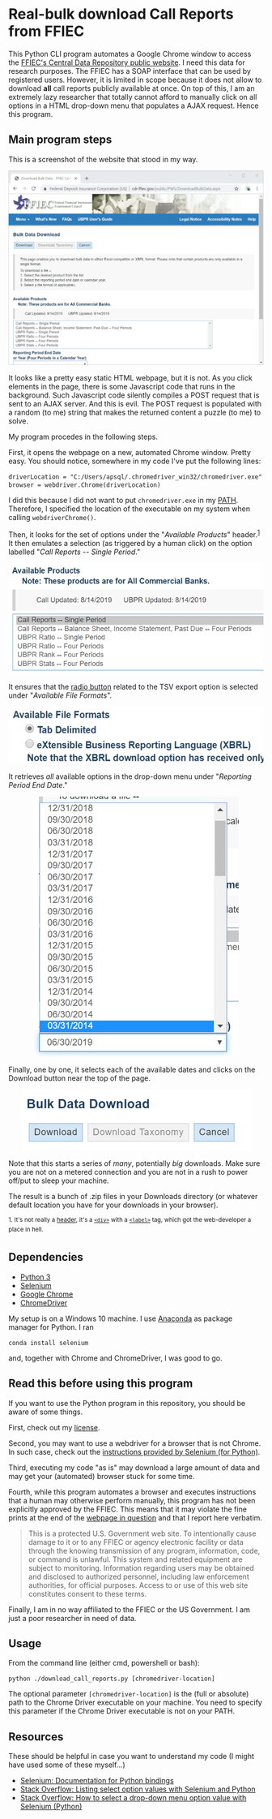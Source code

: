 # Real-bulk download Call Reports from FFIEC

This Python CLI program automates a Google Chrome window to access the [FFIEC's Central Data Repository public website](https://cdr.ffiec.gov/public/PWS/DownloadBulkData.aspx).
I need this data for research purposes.
The FFIEC has a SOAP interface that can be used by registered users.
However, it is limited in scope because it does not allow to download **all** call reports publicly available at once.
On top of this, I am an extremely lazy researcher that totally cannot afford to manually click on all options in a HTML drop-down menu that populates a AJAX request.
Hence this program.


## Main program steps

This is a screenshot of the website that stood in my way.

![Screenshot of landing page](./img/landing.png)

It looks like a pretty easy static HTML webpage, but it is not.
As you click elements in the page, there is some Javascript code that runs in the background.
Such Javascript code silently compiles a POST request that is sent to an AJAX server.
And this is evil.
The POST request is populated with a random (to me) string that makes the returned content a puzzle (to me) to solve.

My program procedes in the following steps.

First, it opens the webpage on a new, automated Chrome window. Pretty easy. You should notice, somewhere in my code I've put the following lines:

    driverLocation = "C:/Users/apsql/.chromedriver_win32/chromedriver.exe"
    browser = webdriver.Chrome(driverLocation)

I did this because I did not want to put `chromedriver.exe` in my [PATH](https://en.wikipedia.org/wiki/PATH_(variable)).
Therefore, I specified the location of the executable on my system when calling `webdriverChrome()`.

Then, it looks for the set of options under the "_Available Products_" header.<sup>[1](#notreally)</sup> It then emulates a selection (as triggered by a human click) on the option labelled "_Call Reports -- Single Period_."

<!-- ![ListBox1](./img/select1.png) -->
<p align="center"><img src="./img/select1.png" alt="ListBox1"></p>

It ensures that the [radio button](https://en.wikipedia.org/wiki/Radio_button) related to the TSV export option is selected under "_Available File Formats_".

<!-- ![RadioButton](./img/tsvradio.png) -->
<p align="center"><img src="./img/tsvradio.png" alt="RadioButton"></p>

It retrieves _all_ available options in the drop-down menu under "_Reporting Period End Date_."

<!-- ![ListDropDown](img/select2.png) -->
<p align="center"><img src="./img/select2.png" alt="ListDropDown"></p>

Finally, one by one, it selects each of the available dates and clicks on the Download button near the top of the page.

<!-- ![DownloadButton](img/dload_button.png) -->
<p align="center"><img src="./img/dload_button.png" alt="DownloadButton"></p>

Note that this starts a series of _many_, potentially _big_ downloads.
Make sure you are not on a metered connection and you are not in a rush to power off/put to sleep your machine.

The result is a bunch of .zip files in your Downloads directory (or whatever default location you have for your downloads in your browser).


<sup><a name="#notreally">1</a>. It's not really a [header](https://www.w3schools.com/tags/tag_header.asp), it's a [`<div>`](https://www.w3schools.com/tags/tag_div.asp) with a [`<label>`](https://www.w3schools.com/tags/tag_label.asp) tag, which got the web-developer a place in hell.</sup>


## Dependencies

- [Python 3](https://www.python.org)
- [Selenium](https://www.seleniumhq.org)
- [Google Chrome](https://www.google.com/chrome/)
- [ChromeDriver](https://chromedriver.chromium.org/)

My setup is on a Windows 10 machine.
I use [Anaconda](https://www.anaconda.com/) as package manager for Python.
I ran

    conda install selenium

and, together with Chrome and ChromeDriver, I was good to go.


## Read this before using this program

If you want to use the Python program in this repository, you should be aware of some things.

First, check out my [license](./LICENSE).

Second, you may want to use a webdriver for a browser that is not Chrome.
In such case, check out the [instructions provided by Selenium (for Python)](https://selenium-python.readthedocs.io/installation.html#drivers).

Third, executing my code "as is" may download a large amount of data and may get your (automated) browser stuck for some time.

Fourth, while this program automates a browser and executes instructions that a human may otherwise perform manually, this program has not been explicitly approved by the FFIEC.
This means that it may violate the fine prints at the end of the [webpage in question](https://cdr.ffiec.gov/public/PWS/DownloadBulkData.aspx) and that I report here verbatim.
> This is a protected U.S. Government web site. To intentionally cause damage to it or to any FFIEC or agency electronic facility or data through the knowing transmission of any program, information, code, or command is unlawful. This system and related equipment are subject to monitoring. Information regarding users may be obtained and disclosed to authorized personnel, including law enforcement authorities, for official purposes. Access to or use of this web site constitutes consent to these terms.

Finally, I am in no way affiliated to the FFIEC or the US Government.
I am just a poor researcher in need of data.


## Usage

From the command line (either cmd, powershell or bash):

    python ./download_call_reports.py [chromedriver-location]

The optional parameter `[chromedriver-location]` is the (full or absolute) path to the Chrome Driver executable on your machine.
You need to specify this parameter if the Chrome Driver executable is not on your PATH.


## Resources

These should be helpful in case you want to understand my code (I might have used some of these myself...)

- [Selenium: Documentation for Python bindings](https://selenium-python.readthedocs.io/)
- [Stack Overflow: Listing select option values with Selenium and Python](https://stackoverflow.com/questions/18515692/listing-select-option-values-with-selenium-and-python)
- [Stack Overflow: How to select a drop-down menu option value with Selenium (Python)](https://stackoverflow.com/questions/7867537/how-to-select-a-drop-down-menu-option-value-with-selenium-python)

